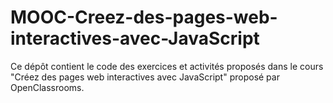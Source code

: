 # MOOC-Creez-des-pages-web-interactives-avec-JavaScript
Ce dépôt contient le code des exercices et activités proposés dans le cours "Créez des pages web interactives avec JavaScript" proposé par OpenClassrooms.
